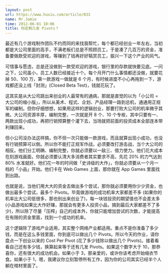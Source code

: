 ```yaml
---
layout: post
url: https://www.huxiu.com/article/833
name: Mr.Jamie
time: 2012-06-01 10:06
title: 你还剩几发 Pivots？
---
```

最近有几个游戏制作团队不约而同的来找我帮忙，每个都已经创业一年左右，当初都是大公司里面的高手，不满老板们总是不照顾员工，于是凑了几百万的资金，准备要做款受欢迎的游戏，等赚到了钱再好好犒赏员工，振兴一下这个产业的风气。

可惜事与愿违，总是还没做到一款受欢迎的游戏，银行里的存款就快要见底。一问之下，公司虽小，员工人数已经接近十个。每个月开门什么事情都还没做，就要花掉 50、100 万，第一款游戏一做就是 6 个月，有时候进度不小心再拖到一下，游戏都还没上线「封测」(Closed Beta Test)，钱就花玩了。

这其实是从大公司跳出来创业的人最常有的通病，那就是直觉的以为「小公司 = 大公司的缩小版」，所以从美术、程式、企划、产品经理一路到总机，通通用正规军的编制。但你仔细想想，如果用这样的逻辑创业，那要打败大公司的机率微乎其微。大公司资源丰厚，编制完整，一次就是开 8 个、10 个专桉，其中只要有一、两款出现小成功，再把行销预算整个灌下去，当场就把前面的投资成本全部连本带利赚回来。

但小公司没办法这样搞，你不但一次只能做一款游戏，而且就算出现小成功，也没有行销预算可以倒。所以你不能打正规军作战，必须要改打游击战，当个大公司的相反。他们分工明确、编制完整，你就必须要以一敌三、借力使力。他们花大成本在刻游戏画面，你就必须要认清大多消费者其实要求不高，先花 20% 的力气达到 80% 水准就好。他们花一年的时间做「史诗级的大作」，你就必须要从一个月一档的「小品」开始。他们卡在 Web Games 上面，那你就在 App Games 里面找到出路。

也就是说，当他们用大大的资金去做出多个尝试，那你就必须要用你少少资金，也做出最多个尝试，最多个 Pivots。毕竟做游戏的成功机率大家都差不多 (如果你的机率比大公司低很多，那也别出来创业了)，每一块钱投资的期望值也不会差太多 (小品游戏如果比大作好赚，那就会有更多人投资小品，搞到最后大家都差不了多少)，所以除了尽量「压榨」自己的成本外，你就只能增加尝试的次数，才能提高在有限的资金里面，找到一个成功的机率。

这个逻辑除了游戏产业适用，其实整个网络产业都适用。重点不是你准备了多少钱，而是在这么多钱里面，你到底可以做出几个 Pivots。所以今天的作业，请你盘点一下创业以来的 Cost Per Pivot (花了多少钱除以做出几个 Pivots)。接着看看自己还有多少钱，换算起来等于还有几发 Pivots。如果这个数字大于 10，那恭喜你，还有很大的成功机会。如果小于 3，那亲爱的，或许你该考虑开始缩衣节食。如果小于 1，嗯，我建议你立刻暂停所有工作，因为你的公司其实已经半个人躺在棺材里面了。


